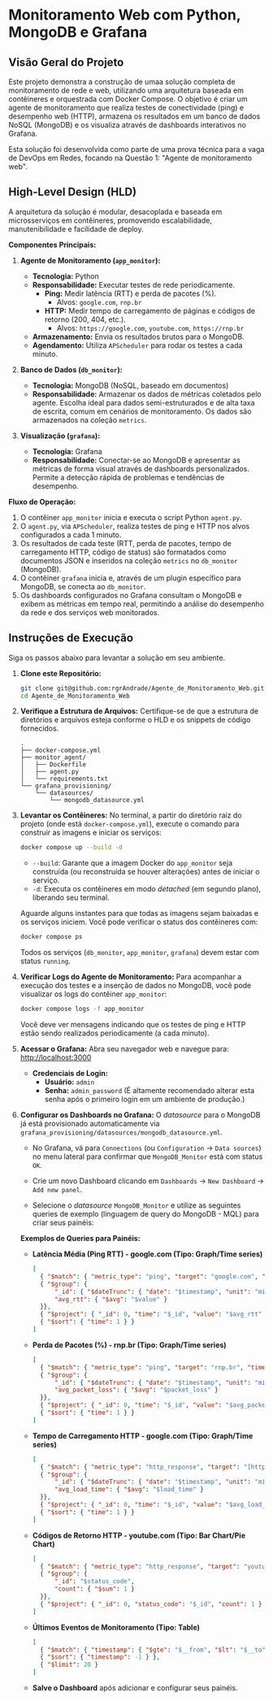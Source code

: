 # Monitoramento Web com Python, MongoDB e Grafana

## Visão Geral do Projeto

Este projeto demonstra a construção de umaa solução completa de monitoramento de rede e web, utilizando uma arquitetura baseada em contêineres e orquestrada com Docker Compose. O objetivo é criar um agente de monitoramento que realiza testes de conectividade (ping) e desempenho web (HTTP), armazena os resultados em um banco de dados NoSQL (MongoDB) e os visualiza através de dashboards interativos no Grafana.

Esta solução foi desenvolvida como parte de uma prova técnica para a vaga de DevOps em Redes, focando na Questão 1: "Agente de monitoramento web".

## High-Level Design (HLD)

A arquitetura da solução é modular, desacoplada e baseada em microsserviços em contêineres, promovendo escalabilidade, manutenibilidade e facilidade de deploy.

**Componentes Principais:**

1.  **Agente de Monitoramento (`app_monitor`):**
    * **Tecnologia:** Python
    * **Responsabilidade:** Executar testes de rede periodicamente.
        * **Ping:** Medir latência (RTT) e perda de pacotes (%).
            * Alvos: `google.com`, `rnp.br`
        * **HTTP:** Medir tempo de carregamento de páginas e códigos de retorno (200, 404, etc.).
            * Alvos: `https://google.com`, `youtube.com`, `https://rnp.br`
    * **Armazenamento:** Envia os resultados brutos para o MongoDB.
    * **Agendamento:** Utiliza `APScheduler` para rodar os testes a cada minuto.

2.  **Banco de Dados (`db_monitor`):**
    * **Tecnologia:** MongoDB (NoSQL, baseado em documentos)
    * **Responsabilidade:** Armazenar os dados de métricas coletados pelo agente. Escolha ideal para dados semi-estruturados e de alta taxa de escrita, comum em cenários de monitoramento. Os dados são armazenados na coleção `metrics`.

3.  **Visualização (`grafana`):**
    * **Tecnologia:** Grafana
    * **Responsabilidade:** Conectar-se ao MongoDB e apresentar as métricas de forma visual através de dashboards personalizados. Permite a detecção rápida de problemas e tendências de desempenho.

**Fluxo de Operação:**

1.  O contêiner `app_monitor` inicia e executa o script Python `agent.py`.
2.  O `agent.py`, via `APScheduler`, realiza testes de ping e HTTP nos alvos configurados a cada 1 minuto.
3.  Os resultados de cada teste (RTT, perda de pacotes, tempo de carregamento HTTP, código de status) são formatados como documentos JSON e inseridos na coleção `metrics` no `db_monitor` (MongoDB).
4.  O contêiner `grafana` inicia e, através de um plugin específico para MongoDB, se conecta ao `db_monitor`.
5.  Os dashboards configurados no Grafana consultam o MongoDB e exibem as métricas em tempo real, permitindo a análise do desempenho da rede e dos serviços web monitorados.

## Instruções de Execução

Siga os passos abaixo para levantar a solução em seu ambiente.

1.  **Clone este Repositório:**
    ```bash
    git clone git@github.com:rgrAndrade/Agente_de_Monitoramento_Web.git
    cd Agente_de_Monitoramento_Web
    ```

2.  **Verifique a Estrutura de Arquivos:**
    Certifique-se de que a estrutura de diretórios e arquivos esteja conforme o HLD e os snippets de código fornecidos.

    ```
    .
    ├── docker-compose.yml
    ├── monitor_agent/
    │   ├── Dockerfile
    │   ├── agent.py
    │   └── requirements.txt
    └── grafana_provisioning/
        └── datasources/
            └── mongodb_datasource.yml
    ```

3.  **Levantar os Contêineres:**
    No terminal, a partir do diretório raiz do projeto (onde está `docker-compose.yml`), execute o comando para construir as imagens e iniciar os serviços:

    ```bash
    docker compose up --build -d
    ```
    * `--build`: Garante que a imagem Docker do `app_monitor` seja construída (ou reconstruída se houver alterações) antes de iniciar o serviço.
    * `-d`: Executa os contêineres em modo *detached* (em segundo plano), liberando seu terminal.

    Aguarde alguns instantes para que todas as imagens sejam baixadas e os serviços iniciem. Você pode verificar o status dos contêineres com:
    ```bash
    docker compose ps
    ```
    Todos os serviços (`db_monitor`, `app_monitor`, `grafana`) devem estar com status `running`.

4.  **Verificar Logs do Agente de Monitoramento:**
    Para acompanhar a execução dos testes e a inserção de dados no MongoDB, você pode visualizar os logs do contêiner `app_monitor`:
    ```bash
    docker compose logs -f app_monitor
    ```
    Você deve ver mensagens indicando que os testes de ping e HTTP estão sendo realizados periodicamente (a cada minuto).

5.  **Acessar o Grafana:**
    Abra seu navegador web e navegue para:
    [http://localhost:3000](http://localhost:3000)

    * **Credenciais de Login:**
        * **Usuário:** `admin`
        * **Senha:** `admin_password` (É altamente recomendado alterar esta senha após o primeiro login em um ambiente de produção.)

6.  **Configurar os Dashboards no Grafana:**
    O *datasource* para o MongoDB já está provisionado automaticamente via `grafana_provisioning/datasources/mongodb_datasource.yml`.

    * No Grafana, vá para `Connections` (ou `Configuration` -> `Data sources`) no menu lateral para confirmar que `MongoDB_Monitor` está com status `OK`.

    * Crie um novo Dashboard clicando em `Dashboards` -> `New Dashboard` -> `Add new panel`.

    * Selecione o *datasource* `MongoDB_Monitor` e utilize as seguintes queries de exemplo (linguagem de query do MongoDB - MQL) para criar seus painéis:

    **Exemplos de Queries para Painéis:**

    * **Latência Média (Ping RTT) - google.com (Tipo: Graph/Time series)**
        ```json
        [
          { "$match": { "metric_type": "ping", "target": "google.com", "status": "success", "timestamp": { "$gte": "$__from", "$lt": "$__to" } } },
          { "$group": {
              "_id": { "$dateTrunc": { "date": "$timestamp", "unit": "minute" } },
              "avg_rtt": { "$avg": "$value" }
          }},
          { "$project": { "_id": 0, "time": "$_id", "value": "$avg_rtt" } },
          { "$sort": { "time": 1 } }
        ]
        ```

    * **Perda de Pacotes (%) - rnp.br (Tipo: Graph/Time series)**
        ```json
        [
          { "$match": { "metric_type": "ping", "target": "rnp.br", "timestamp": { "$gte": "$__from", "$lt": "$__to" } } },
          { "$group": {
              "_id": { "$dateTrunc": { "date": "$timestamp", "unit": "minute" } },
              "avg_packet_loss": { "$avg": "$packet_loss" }
          }},
          { "$project": { "_id": 0, "time": "$_id", "value": "$avg_packet_loss" } },
          { "$sort": { "time": 1 } }
        ]
        ```

    * **Tempo de Carregamento HTTP - google.com (Tipo: Graph/Time series)**
        ```json
        [
          { "$match": { "metric_type": "http_response", "target": "[https://google.com](https://google.com)", "status": "success", "timestamp": { "$gte": "$__from", "$lt": "$__to" } } },
          { "$group": {
              "_id": { "$dateTrunc": { "date": "$timestamp", "unit": "minute" } },
              "avg_load_time": { "$avg": "$load_time" }
          }},
          { "$project": { "_id": 0, "time": "$_id", "value": "$avg_load_time" } },
          { "$sort": { "time": 1 } }
        ]
        ```

    * **Códigos de Retorno HTTP - youtube.com (Tipo: Bar Chart/Pie Chart)**
        ```json
        [
          { "$match": { "metric_type": "http_response", "target": "youtube.com", "timestamp": { "$gte": "$__from", "$lt": "$__to" } } },
          { "$group": {
              "_id": "$status_code",
              "count": { "$sum": 1 }
          }},
          { "$project": { "_id": 0, "status_code": "$_id", "count": 1 } }
        ]
        ```

    * **Últimos Eventos de Monitoramento (Tipo: Table)**
        ```json
        [
          { "$match": { "timestamp": { "$gte": "$__from", "$lt": "$__to" } } },
          { "$sort": { "timestamp": -1 } },
          { "$limit": 20 }
        ]
        ```

    * **Salve o Dashboard** após adicionar e configurar seus painéis.